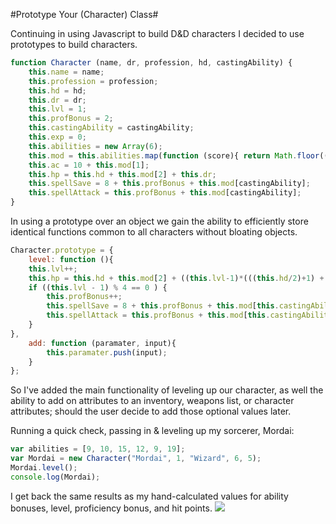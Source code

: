 #Prototype Your (Character) Class#

Continuing in using Javascript to build D&D characters I decided to use prototypes to build characters.

```javascript
function Character (name, dr, profession, hd, castingAbility) {
	this.name = name;
	this.profession = profession;
	this.hd = hd;
	this.dr = dr;
	this.lvl = 1;
	this.profBonus = 2;
	this.castingAbility = castingAbility;
	this.exp = 0;
	this.abilities = new Array(6);
	this.mod = this.abilities.map(function (score){ return Math.floor((score / 2) - 5); } );
	this.ac = 10 + this.mod[1];
	this.hp = this.hd + this.mod[2] + this.dr;
	this.spellSave = 8 + this.profBonus + this.mod[castingAbility];
	this.spellAttack = this.profBonus + this.mod[castingAbility];
}
``` 
	
In using a prototype over an object we gain the ability to efficiently store identical functions common to all characters without bloating objects.

```javascript
Character.prototype = {
	level: function (){ 
	this.lvl++; 
	this.hp = this.hd + this.mod[2] + ((this.lvl-1)*(((this.hd/2)+1) + this.mod[2])) + (this.dr * this.lvl); 
	if ((this.lvl - 1) % 4 == 0 ) {
		this.profBonus++;
		this.spellSave = 8 + this.profBonus + this.mod[this.castingAbility];
		this.spellAttack = this.profBonus + this.mod[this.castingAbility];
	}
},
	add: function (paramater, input){
		this.paramater.push(input);
	}
};
```
	
So I've added the main functionality of leveling up our character, as well the ability to add on  attributes to an inventory, weapons list, or character attributes; should the user decide to add those optional values later.

Running a quick check, passing in & leveling up my sorcerer, Mordai:

```javascript
var abilities = [9, 10, 15, 12, 9, 19];
var Mordai = new Character("Mordai", 1, "Wizard", 6, 5);
Mordai.level();
console.log(Mordai);
```

I get back the same results as my hand-calculated values for ability bonuses, level, proficiency bonus, and hit points.
![](http://images.thoughtbot.com/TIL/mordaiLayout.jpg)

